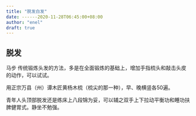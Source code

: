 ```yaml
---
title: "脱发白发"
date: ------2020-11-28T06:45:00+08:00
author: "enel"
draft: true
---
```

## 脱发

马步
传统锻炼头发的方法，多是在全面锻炼的基础上，增加手指梳头和敲击头皮的动作，可以试试。

用正宗万县（州）谭木匠黄杨木梳（梳尖的那一种），早、晚横竖各50遍。

青年人头顶部脱发还是练床上八段锦为妥，可以辅之双手上下拉动平衡功和睡功扶脾健胃式。静坐不勉强。
